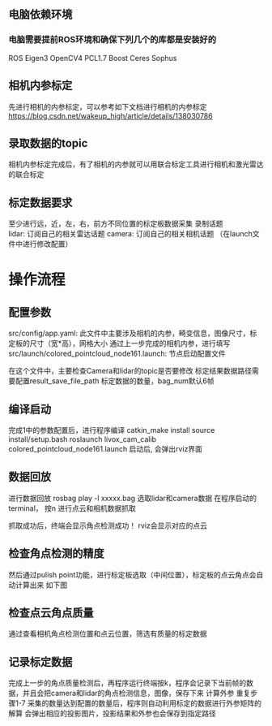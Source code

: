 ## 电脑依赖环境
### 电脑需要提前ROS环境和确保下列几个的库都是安装好的
ROS
Eigen3
OpenCV4
PCL1.7
Boost
Ceres
Sophus
## 相机内参标定
先进行相机的内参标定，可以参考如下文档进行相机的内参标定
https://blog.csdn.net/wakeup_high/article/details/138030786

## 录取数据的topic
相机内参标定完成后，有了相机的内参就可以用联合标定工具进行相机和激光雷达的联合标定

## 标定数据要求
至少进行远，近，左，右，前方不同位置的标定板数据采集
录制话题   
lidar: 订阅自己的相关雷达话题
camera: 订阅自己的相关相机话题
（在launch文件中进行修改配置）

# 操作流程
## 配置参数
src/config/app.yaml: 此文件中主要涉及相机的内参，畸变信息，图像尺寸，标定板的尺寸（宽*高），网格大小
通过上一步完成的相机内参，进行填写
src/launch/colored_pointcloud_node161.launch: 节点启动配置文件

在这个文件中，主要检查Camera和lidar的topic是否要修改
标定结果数据路径需要配置result_save_file_path
标定数据的数量，bag_num默认6帧
## 编译启动
完成1中的参数配置后，进行程序编译
catkin_make install 
source install/setup.bash
roslaunch livox_cam_calib colored_pointcloud_node161.launch
启动后, 会弹出rviz界面

## 数据回放
进行数据回放
rosbag play -l xxxxx.bag
选取lidar和camera数据
在程序启动的terminal， 按n 进行点云和相机数据抓取

抓取成功后，终端会显示角点检测成功！
rviz会显示对应的点云

## 检查角点检测的精度
然后通过pulish point功能，进行标定板选取（中间位置），标定板的点云角点会自动计算出来
如下图

## 检查点云角点质量
通过查看相机角点检测位置和点云位置，筛选有质量的标定数据

## 记录标定数据
完成上一步的角点质量检测后，再程序运行终端按k，程序会记录下当前帧的数据，并且会把camera和lidar的角点检测信息，图像，保存下来
计算外参
重复步骤1-7
采集的数量达到配置的数量后，程序则自动利用标定的数据进行外参矩阵的解算
会弹出相应的投影图片，投影结果和外参也会保存到指定路径
